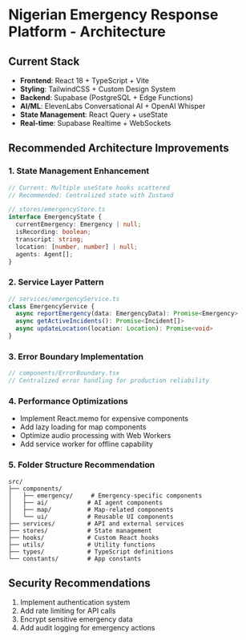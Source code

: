 # Nigerian Emergency Response Platform - Architecture

## Current Stack
- **Frontend**: React 18 + TypeScript + Vite
- **Styling**: TailwindCSS + Custom Design System
- **Backend**: Supabase (PostgreSQL + Edge Functions)
- **AI/ML**: ElevenLabs Conversational AI + OpenAI Whisper
- **State Management**: React Query + useState
- **Real-time**: Supabase Realtime + WebSockets

## Recommended Architecture Improvements

### 1. State Management Enhancement
```typescript
// Current: Multiple useState hooks scattered
// Recommended: Centralized state with Zustand

// stores/emergencyStore.ts
interface EmergencyState {
  currentEmergency: Emergency | null;
  isRecording: boolean;
  transcript: string;
  location: [number, number] | null;
  agents: Agent[];
}
```

### 2. Service Layer Pattern
```typescript
// services/emergencyService.ts
class EmergencyService {
  async reportEmergency(data: EmergencyData): Promise<Emergency>
  async getActiveIncidents(): Promise<Incident[]>
  async updateLocation(location: Location): Promise<void>
}
```

### 3. Error Boundary Implementation
```typescript
// components/ErrorBoundary.tsx
// Centralized error handling for production reliability
```

### 4. Performance Optimizations
- Implement React.memo for expensive components
- Add lazy loading for map components
- Optimize audio processing with Web Workers
- Add service worker for offline capability

### 5. Folder Structure Recommendation
```
src/
├── components/
│   ├── emergency/     # Emergency-specific components
│   ├── ai/           # AI agent components
│   ├── map/          # Map-related components
│   └── ui/           # Reusable UI components
├── services/         # API and external services
├── stores/           # State management
├── hooks/            # Custom React hooks
├── utils/            # Utility functions
├── types/            # TypeScript definitions
└── constants/        # App constants
```

## Security Recommendations
1. Implement authentication system
2. Add rate limiting for API calls
3. Encrypt sensitive emergency data
4. Add audit logging for emergency actions